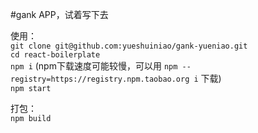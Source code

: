 #gank APP，试着写下去
   
使用： <br>
`git clone git@github.com:yueshuiniao/gank-yueniao.git` <br/>
`cd react-boilerplate` <br/>
`npm i`  (npm下载速度可能较慢，可以用 `npm --registry=https://registry.npm.taobao.org i` 下载) <br/>
`npm start`

打包： <br>
`npm build`
